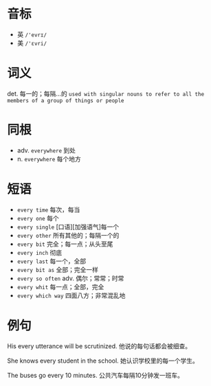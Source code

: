 # 音标

- 英 `/'evrɪ/`
- 美 `/'ɛvri/`

# 词义

det. 每一的；每隔…的
`used with singular nouns to refer to all the members of a group of things or people`

# 同根

- adv. `everywhere` 到处
- n. `everywhere` 每个地方

# 短语

- `every time` 每次，每当
- `every one` 每个
- `every single` [口语][加强语气]每一个
- `every other` 所有其他的；每隔一个的
- `every bit` 完全；每一点；从头至尾
- `every inch` 彻底
- `every last` 每一个，全部
- `every bit as` 全部；完全一样
- `every so often` adv. 偶尔；常常；时常
- `every whit` 每一点；全部，完全
- `every which way` 四面八方；非常混乱地

# 例句

His every utterance will be scrutinized.
他说的每句话都会被细查。

She knows every student in the school.
她认识学校里的每一个学生。

The buses go every 10 minutes.
公共汽车每隔10分钟发一班车。


